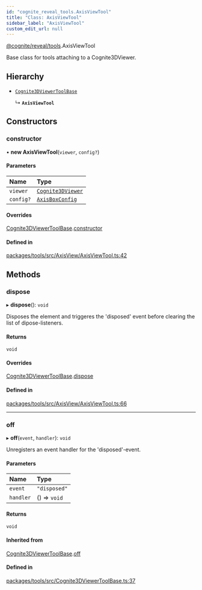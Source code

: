 ```yaml
---
id: "cognite_reveal_tools.AxisViewTool"
title: "Class: AxisViewTool"
sidebar_label: "AxisViewTool"
custom_edit_url: null
---
```


[@cognite/reveal/tools](../modules/cognite_reveal_tools.md).AxisViewTool

Base class for tools attaching to a Cognite3DViewer.

## Hierarchy

- [`Cognite3DViewerToolBase`](cognite_reveal_tools.Cognite3DViewerToolBase.md)

  ↳ **`AxisViewTool`**

## Constructors

### constructor

• **new AxisViewTool**(`viewer`, `config?`)

#### Parameters

| Name | Type |
| :------ | :------ |
| `viewer` | [`Cognite3DViewer`](cognite_reveal.Cognite3DViewer.md) |
| `config?` | [`AxisBoxConfig`](../modules/cognite_reveal_tools.md#axisboxconfig) |

#### Overrides

[Cognite3DViewerToolBase](cognite_reveal_tools.Cognite3DViewerToolBase.md).[constructor](cognite_reveal_tools.Cognite3DViewerToolBase.md#constructor)

#### Defined in

[packages/tools/src/AxisView/AxisViewTool.ts:42](https://github.com/cognitedata/reveal/blob/7a5de3c9/viewer/packages/tools/src/AxisView/AxisViewTool.ts#L42)

## Methods

### dispose

▸ **dispose**(): `void`

Disposes the element and triggeres the 'disposed' event before clearing the list
of dipose-listeners.

#### Returns

`void`

#### Overrides

[Cognite3DViewerToolBase](cognite_reveal_tools.Cognite3DViewerToolBase.md).[dispose](cognite_reveal_tools.Cognite3DViewerToolBase.md#dispose)

#### Defined in

[packages/tools/src/AxisView/AxisViewTool.ts:66](https://github.com/cognitedata/reveal/blob/7a5de3c9/viewer/packages/tools/src/AxisView/AxisViewTool.ts#L66)

___

### off

▸ **off**(`event`, `handler`): `void`

Unregisters an event handler for the 'disposed'-event.

#### Parameters

| Name | Type |
| :------ | :------ |
| `event` | ``"disposed"`` |
| `handler` | () => `void` |

#### Returns

`void`

#### Inherited from

[Cognite3DViewerToolBase](cognite_reveal_tools.Cognite3DViewerToolBase.md).[off](cognite_reveal_tools.Cognite3DViewerToolBase.md#off)

#### Defined in

[packages/tools/src/Cognite3DViewerToolBase.ts:37](https://github.com/cognitedata/reveal/blob/7a5de3c9/viewer/packages/tools/src/Cognite3DViewerToolBase.ts#L37)
